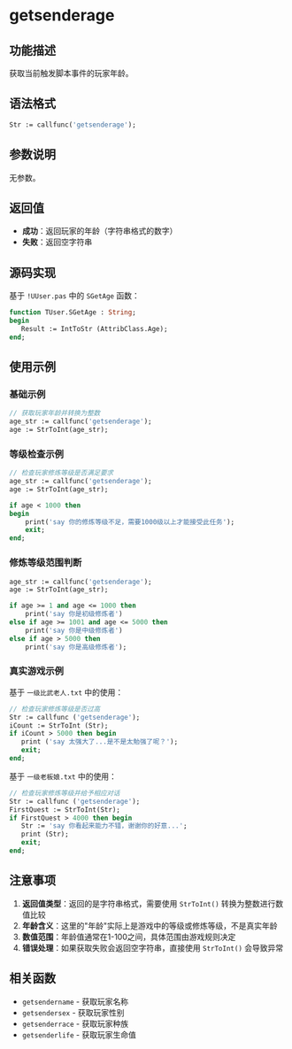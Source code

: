 # getsenderage

## 功能描述
获取当前触发脚本事件的玩家年龄。

## 语法格式
```pascal
Str := callfunc('getsenderage');
```

## 参数说明
无参数。

## 返回值
- **成功**：返回玩家的年龄（字符串格式的数字）
- **失败**：返回空字符串

## 源码实现
基于 `!UUser.pas` 中的 `SGetAge` 函数：

```pascal
function TUser.SGetAge : String;
begin
   Result := IntToStr (AttribClass.Age);
end;
```

## 使用示例

### 基础示例
```pascal
// 获取玩家年龄并转换为整数
age_str := callfunc('getsenderage');
age := StrToInt(age_str);
```

### 等级检查示例
```pascal
// 检查玩家修炼等级是否满足要求
age_str := callfunc('getsenderage');
age := StrToInt(age_str);

if age < 1000 then
begin
    print('say 你的修炼等级不足，需要1000级以上才能接受此任务');
    exit;
end;
```

### 修炼等级范围判断
```pascal
age_str := callfunc('getsenderage');
age := StrToInt(age_str);

if age >= 1 and age <= 1000 then
    print('say 你是初级修炼者')
else if age >= 1001 and age <= 5000 then
    print('say 你是中级修炼者')
else if age > 5000 then
    print('say 你是高级修炼者');
```

### 真实游戏示例
基于 `一级比武老人.txt` 中的使用：

```pascal
// 检查玩家修炼等级是否过高
Str := callfunc ('getsenderage');
iCount := StrToInt (Str);
if iCount > 5000 then begin
   print ('say 太强大了...是不是太勉强了呢？');
   exit;
end;
```

基于 `一级老板娘.txt` 中的使用：

```pascal
// 检查玩家修炼等级并给予相应对话
Str := callfunc ('getsenderage');
FirstQuest := StrToInt(Str);
if FirstQuest > 4000 then begin
   Str := 'say 你看起来能力不错，谢谢你的好意...';
   print (Str);
   exit;
end;
```

## 注意事项

1. **返回值类型**：返回的是字符串格式，需要使用 `StrToInt()` 转换为整数进行数值比较
2. **年龄含义**：这里的"年龄"实际上是游戏中的等级或修炼等级，不是真实年龄
3. **数值范围**：年龄值通常在1-100之间，具体范围由游戏规则决定
4. **错误处理**：如果获取失败会返回空字符串，直接使用 `StrToInt()` 会导致异常

## 相关函数
- `getsendername` - 获取玩家名称
- `getsendersex` - 获取玩家性别
- `getsenderrace` - 获取玩家种族
- `getsenderlife` - 获取玩家生命值